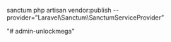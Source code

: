 sanctum
php artisan vendor:publish --provider=”Laravel\Sanctum\SanctumServiceProvider”

"# admin-unlockmega" 
